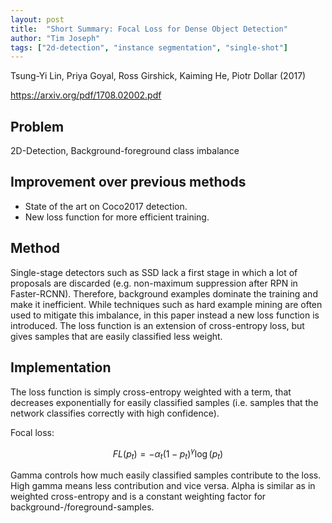```yaml
---
layout: post
title:  "Short Summary: Focal Loss for Dense Object Detection"
author: "Tim Joseph"
tags: ["2d-detection", "instance segmentation", "single-shot"]
---
```


Tsung-Yi Lin, Priya Goyal, Ross Girshick, Kaiming He,  Piotr Dollar (2017)

https://arxiv.org/pdf/1708.02002.pdf

## Problem

2D-Detection, Background-foreground class imbalance

## Improvement over previous methods

* State of the art on Coco2017 detection.
* New loss function for more efficient training.

## Method 

Single-stage detectors such as SSD lack a first stage in which a lot of proposals are discarded (e.g. non-maximum suppression after RPN in Faster-RCNN). Therefore, background examples dominate the training and make it inefficient. While techniques such as hard example mining are often used to mitigate this imbalance, in this paper instead a new loss function is introduced. The loss function is an extension of cross-entropy loss, but gives samples that are easily classified less weight.

## Implementation
The loss function is simply cross-entropy weighted with a term, that decreases exponentially for easily classified samples (i.e. samples that the network classifies correctly with high confidence). 

Focal loss:

$$FL(p_t) = -\alpha_t (1-p_t)^{\gamma} \log(p_t) $$

Gamma controls how much easily classified samples contribute to the loss. High gamma means less contribution and vice versa. Alpha is similar as in weighted cross-entropy and is a constant weighting factor for background-/foreground-samples.